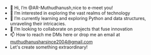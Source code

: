 - 👋 Hi, I’m @AR-Muthudhanush,nice to e-meet you!
- 👀 I’m interested in exploring the vast realms of technology
- 🌱 I’m currently learning and exploring Python and data structures, unraveling their intricacies.
- 💞️ I’m looking to collaborate on projects that fuse innovation
- 📫 How to reach me DMs here or drop me an email at muthudhanusharsince2004@gmail.com
-  Let's create something extraordinary!


